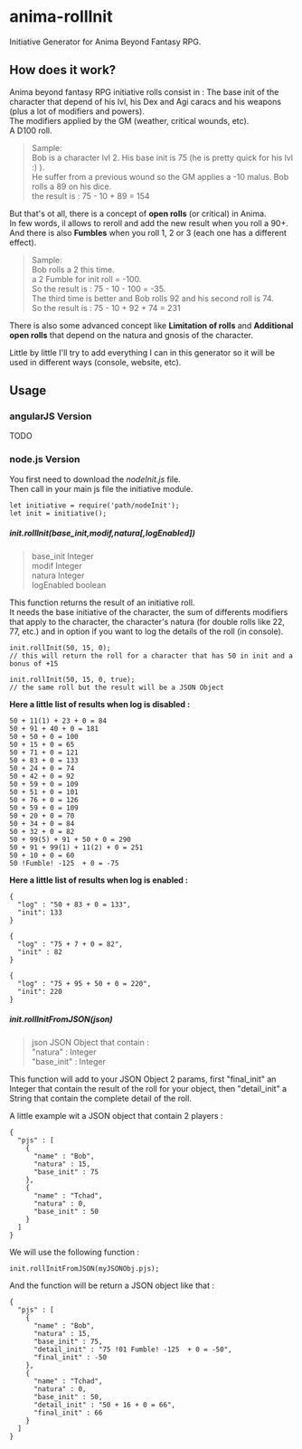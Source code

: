 # anima-rollInit
Initiative Generator for Anima Beyond Fantasy RPG.

## How does it work?
Anima beyond fantasy RPG initiative rolls consist in :
The base init of the character that depend of his lvl, his Dex and Agi caracs and his weapons (plus a lot of modifiers and powers).  
The modifiers applied by the GM (weather, critical wounds, etc).  
A D100 roll.  
> Sample:  
Bob is a character lvl 2. His base init is 75 (he is pretty quick for his lvl :) ).  
He suffer from a previous wound so the GM applies a -10 malus.
Bob rolls a 89 on his dice.  
the result is : 75 - 10 + 89 = 154

But that's ot all, there is a concept of **open rolls** (or critical) in Anima.  
In few words, il allows to reroll and add the new result when you roll a 90+.  
And there is also **Fumbles** when you roll 1, 2 or 3 (each one has a different effect).
> Sample:  
Bob rolls a 2 this time.  
a 2 Fumble for init roll = -100.  
So the result is : 75 - 10 - 100 = -35.  
The third time is better and Bob rolls 92 and his second roll is 74.  
So the result is : 75 - 10 + 92 + 74 = 231

There is also some advanced concept like **Limitation of rolls** and **Additional open rolls** that depend on the natura and gnosis of the character.

Little by little I'll try to add everything I can in this generator so it will be used in different ways (console, website, etc).

## Usage 
### angularJS Version  

TODO

### node.js Version  

You first need to download the *nodeInit.js* file.  
Then call in your main js file the initiative module.

```
let initiative = require('path/nodeInit');
let init = initiative();
```

##### init.rollInit(base_init,modif,natura[,logEnabled])   
> base_init Integer  
modif Integer  
natura Integer  
logEnabled boolean  

This function returns the result of an initiative roll.  
It needs the base initiative of the character, the sum of differents modifiers that apply to the character, the character's natura (for double rolls like 22, 77, etc.) and in option if you want to log the details of the roll (in console).
```
init.rollInit(50, 15, 0);
// this will return the roll for a character that has 50 in init and a bonus of +15

init.rollInit(50, 15, 0, true);
// the same roll but the result will be a JSON Object 
```

**Here a little list of results when log is disabled :**
```
50 + 11(1) + 23 + 0 = 84
50 + 91 + 40 + 0 = 181
50 + 50 + 0 = 100
50 + 15 + 0 = 65
50 + 71 + 0 = 121
50 + 83 + 0 = 133
50 + 24 + 0 = 74
50 + 42 + 0 = 92
50 + 59 + 0 = 109
50 + 51 + 0 = 101
50 + 76 + 0 = 126
50 + 59 + 0 = 109
50 + 20 + 0 = 70
50 + 34 + 0 = 84
50 + 32 + 0 = 82
50 + 99(5) + 91 + 50 + 0 = 290
50 + 91 + 99(1) + 11(2) + 0 = 251
50 + 10 + 0 = 60
50 !Fumble! -125  + 0 = -75
```

**Here a little list of results when log is enabled :**
```
{
  "log" : "50 + 83 + 0 = 133",
  "init": 133
}

{
  "log" : "75 + 7 + 0 = 82",
  "init" : 82
}

{
  "log" : "75 + 95 + 50 + 0 = 220", 
  "init": 220
}
```


##### init.rollInitFromJSON(json)  
> json JSON Object that contain :   
"natura" : Integer  
"base_init" : Integer    

This function will add to your JSON Object 2 params, first "final_init" an Integer that contain the result of the roll for your object, then "detail_init" a String that contain the complete detail of the roll.   

A little example wit a JSON object that contain 2 players :   

```
{
  "pjs" : [
    {
      "name" : "Bob",
      "natura" : 15,
      "base_init" : 75
    },
    {
      "name" : "Tchad",
      "natura" : 0,
      "base_init" : 50
    }
  ]
}
```

We will use the following function :   

```
init.rollInitFromJSON(myJSONObj.pjs);
```

And the function will be return a JSON object like that :   

```
{
  "pjs" : [
    {
      "name" : "Bob",
      "natura" : 15,
      "base_init" : 75,
      "detail_init" : "75 !01 Fumble! -125  + 0 = -50",
      "final_init" : -50
    },
    {
      "name" : "Tchad",
      "natura" : 0,
      "base_init" : 50,
      "detail_init" : "50 + 16 + 0 = 66",
      "final_init" : 66
    }
  ]
}
```
